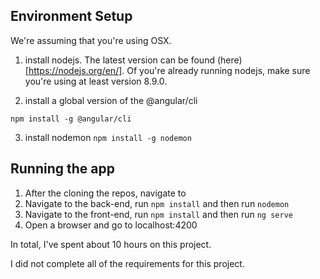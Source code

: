 

## Environment Setup #

We're assuming that you're using OSX.


1. install nodejs. The latest version can be found (here)[https://nodejs.org/en/]. Of you're already running nodejs, make sure you're using at least version 8.9.0.


2. install a global version of the @angular/cli

``npm install -g @angular/cli``

3. install nodemon
``npm install -g nodemon``


## Running the app ##
1. After the cloning the repos, navigate to 
2. Navigate to the back-end, run ``npm install`` and then run ``nodemon``
3. Navigate to the front-end, run ``npm install`` and then run ``ng serve``
4. Open a browser and go to localhost:4200

In total, I've spent about 10 hours on this project. 

I did not complete all of the requirements for this project.
